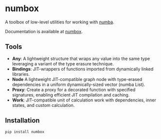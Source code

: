 # numbox

A toolbox of low-level utilities for working with [numba](https://numba.pydata.org/).

Documentation is available at [numbox](https://goykhman.github.io/numbox).

## Tools

- **Any**: A lightweight structure that wraps any value into the same type leveraging a variant of the type erasure technique.
- **Bindings**: JIT-wrappers of functions imported from dynamically linked libraries.
- **Node** A lightweight JIT-compatible graph node with type-erased dependencies in a uniform dynamically-sized vector (numba List). 
- **Proxy**: Create a proxy for a decorated function with specified signatures, enabling efficient JIT compilation and caching.
- **Work**: JIT-compatible unit of calculation work with dependencies, inner states, and custom calculation.

## Installation

```bash
pip install numbox